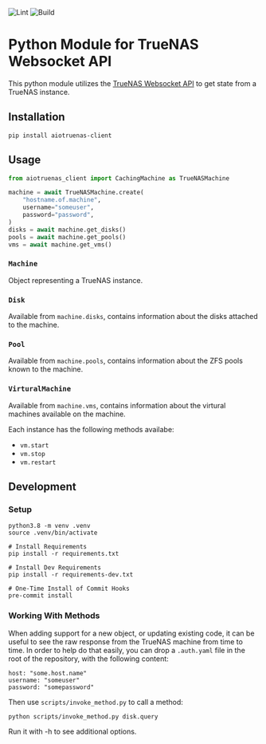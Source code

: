 ![Lint](https://github.com/sdwilsh/aiotruenas-client/workflows/Lint/badge.svg)
![Build](https://github.com/sdwilsh/aiotruenas-client/workflows/Build/badge.svg)

# Python Module for TrueNAS Websocket API

This python module utilizes the [TrueNAS Websocket API](https://www.truenas.com/docs/hub/additional-topics/api/websocket_api.html) to get state from a TrueNAS instance.

## Installation

```
pip install aiotruenas-client
```

## Usage

```python
from aiotruenas_client import CachingMachine as TrueNASMachine

machine = await TrueNASMachine.create(
    "hostname.of.machine",
    username="someuser",
    password="password",
)
disks = await machine.get_disks()
pools = await machine.get_pools()
vms = await machine.get_vms()
```

### `Machine`

Object representing a TrueNAS instance.

### `Disk`

Available from `machine.disks`, contains information about the disks attached to the machine.

### `Pool`

Available from `machine.pools`, contains information about the ZFS pools known to the machine.

### `VirturalMachine`

Available from `machine.vms`, contains information about the virtural machines available on the machine.

Each instance has the following methods availabe:

- `vm.start`
- `vm.stop`
- `vm.restart`

## Development

### Setup

```
python3.8 -m venv .venv
source .venv/bin/activate

# Install Requirements
pip install -r requirements.txt

# Install Dev Requirements
pip install -r requirements-dev.txt

# One-Time Install of Commit Hooks
pre-commit install
```

### Working With Methods

When adding support for a new object, or updating existing code, it can be useful to see the raw response from the
TrueNAS machine from time to time. In order to help do that easily, you can drop a `.auth.yaml` file in the root of
the repository, with the following content:

```
host: "some.host.name"
username: "someuser"
password: "somepassword"
```

Then use `scripts/invoke_method.py` to call a method:

```
python scripts/invoke_method.py disk.query
```

Run it with -h to see additional options.
